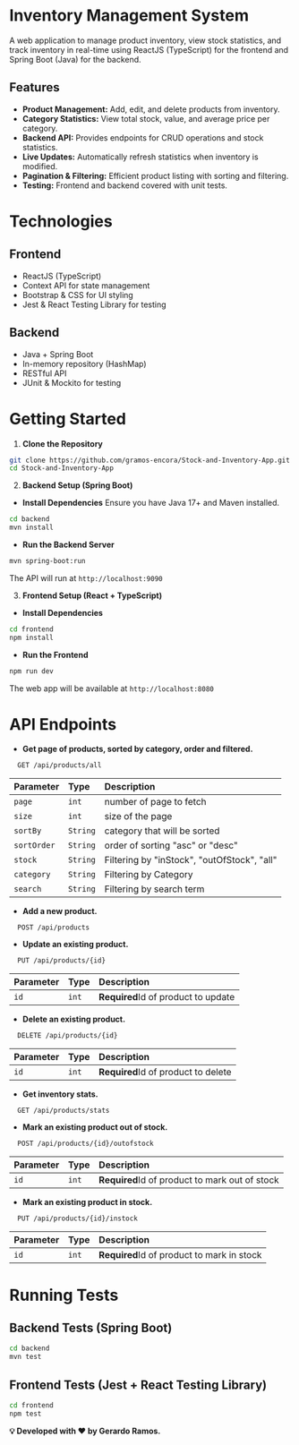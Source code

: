 # Inventory Management System

A web application to manage product inventory, view stock statistics, and track inventory in real-time using ReactJS (TypeScript) for the frontend and Spring Boot (Java) for the backend.

## Features
- **Product Management:** Add, edit, and delete products from inventory.
- **Category Statistics:** View total stock, value, and average price per category.
- **Backend API:** Provides endpoints for CRUD operations and stock statistics.
- **Live Updates:** Automatically refresh statistics when inventory is modified.
- **Pagination & Filtering:** Efficient product listing with sorting and filtering.
- **Testing:** Frontend and backend covered with unit tests.

# Technologies
## Frontend
- ReactJS (TypeScript)
- Context API for state management
- Bootstrap & CSS for UI styling
- Jest & React Testing Library for testing
## Backend
- Java + Spring Boot
- In-memory repository (HashMap)
- RESTful API
- JUnit & Mockito for testing

# Getting Started

1. **Clone the Repository**
```bash
git clone https://github.com/gramos-encora/Stock-and-Inventory-App.git
cd Stock-and-Inventory-App
```
2. **Backend Setup (Spring Boot)**
  - **Install Dependencies**
Ensure you have Java 17+ and Maven installed.
```bash
cd backend
mvn install
```
  - **Run the Backend Server**
```bash
mvn spring-boot:run
```
The API will run at `http://localhost:9090`

3. **Frontend Setup (React + TypeScript)**
  - **Install Dependencies**

```bash
cd frontend
npm install
```
  - **Run the Frontend**

```bash
npm run dev
```
The web app will be available at `http://localhost:8080`

# API Endpoints

- **Get page of products, sorted by category, order and filtered.** 
```
  GET /api/products/all
```

| Parameter | Type     | Description                       |
| :-------- | :------- | :-------------------------------- |
| `page`      | `int` |  number of page to fetch |
| `size`      | `int` |  size of the page |
| `sortBy`      | `String` |  category that will be sorted |
| `sortOrder`      | `String` |  order of sorting "asc" or "desc" |
| `stock`      | `String` |  Filtering by "inStock", "outOfStock", "all" |
| `category`      | `String` |  Filtering by Category |
| `search`      | `String` |  Filtering by search term |

- **Add a new product.**
```
  POST /api/products
```

- **Update an existing product.**
```
  PUT /api/products/{id}
```

| Parameter | Type     | Description                       |
| :-------- | :------- | :-------------------------------- |
| `id`      | `int` |  **Required**Id of product to update |

- **Delete an existing product.** 
```
  DELETE /api/products/{id}
```

| Parameter | Type     | Description                       |
| :-------- | :------- | :-------------------------------- |
| `id`      | `int` |  **Required**Id of product to delete |

- **Get inventory stats.** 
```
  GET /api/products/stats
```

- **Mark an existing product out of stock.** 
```
  POST /api/products/{id}/outofstock
```

| Parameter | Type     | Description                       |
| :-------- | :------- | :-------------------------------- |
| `id`      | `int` |  **Required**Id of product to mark out of stock |

- **Mark an existing product in stock.** 
```
  PUT /api/products/{id}/instock
```

| Parameter | Type     | Description                       |
| :-------- | :------- | :-------------------------------- |
| `id`      | `int` |  **Required**Id of product to mark in stock |


# Running Tests

## Backend Tests (Spring Boot)
```bash
cd backend
mvn test
```
## Frontend Tests (Jest + React Testing Library)
```bash
cd frontend
npm test
```

**💡 Developed with ❤️ by Gerardo Ramos.**
